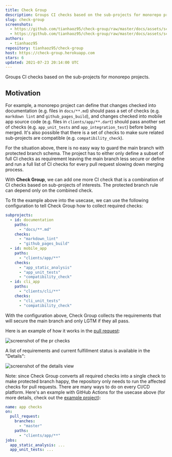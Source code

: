 ```yaml
---
title: Check Group
description: Groups CI checks based on the sub-projects for monorepo projects.
slug: check-group
screenshots:
  - https://github.com/tianhaoz95/check-group/raw/master/docs/assets/screenshot/example_pr_checks.png
  - https://github.com/tianhaoz95/check-group/raw/master/docs/assets/screenshot/check_details.png
authors:
  - tianhaoz95
repository: tianhaoz95/check-group
host: https://check-group.herokuapp.com
stars: 6
updated: 2021-07-23 20:14:00 UTC
---
```


Groups CI checks based on the sub-projects for monorepo projects.

## Motivation

For example, a monorepo project can define that changes checked into documentation (e.g. files in `docs/**.md`) should pass a set of checks (e.g. `markdown lint` and `github_pages_build`), and changes checked into mobile app source code (e.g. files in `clients/app/**.dart`) should pass another set of checks (e.g. `app_unit_tests` and  `app_integration_test`) before being merged. It's also possible that there is a set of checks to make sure related sub-projects are compatible (e.g. `compatibility_check`).

For the situation above, there is no easy way to guard the main branch with protected branch schema. The project has to either only define a subset of full CI checks as requirement leaving the main branch less secure or define and run a full list of CI checks for every pull request slowing down merging process.

With **Check Group**, we can add one more CI check that is a combination of CI checks based on sub-projects of interests. The protected branch rule can depend only on the combined check.

To fit the example above into the usecase, we can use the following configuration to tell Check Group how to collect required checks:

```yml
subprojects:
  - id: documentation
    paths:
      - "docs/**.md"
    checks:
      - "markdown_lint"
      - "github_pages_build"
  - id: mobile_app
    paths:
      - "clients/app/**"
    checks:
      - "app_static_analysis"
      - "app_unit_tests"
      - "compatibility_check"
  - id: cli_app
    paths:
      - "clients/cli/**"
    checks:
      - "cli_unit_tests"
      - "compatibility_check"
```

With the configuration above, Check Group collects the requirements that will secure the main branch and only LGTM if they all pass.

Here is an example of how it works in the [pull request](https://github.com/tianhaoz95/check-group-demo/pull/1):

![screenshot of the pr checks](https://github.com/tianhaoz95/check-group/raw/master/docs/assets/screenshot/example_pr_checks.png)

A list of requirements and current fulfillment status is available in the "Details":

![screenshot of the details view](https://github.com/tianhaoz95/check-group/raw/master/docs/assets/screenshot/check_details.png)

Note: since Check Group converts all required checks into a single check to make protected branch happy, the repository only needs to run the affected checks for pull requests. There are many ways to do on every CI/CD platform. Here's an example with GitHub Actions for the usecase above (for more details, check out the [example project](https://github.com/tianhaoz95/check-group-demo)):

```yml
name: app checks
on:
  pull_request:
    branches:
      - "master"
    paths:
      - "clients/app/**"
jobs:
  app_static_analysis: ...
  app_unit_tests: ...
```
